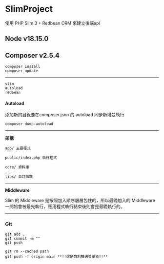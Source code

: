 # SlimProject

使用 PHP Slim 3 + Redbean ORM 來建立後端api

## Node v18.15.0

## Composer v2.5.4
    composer install
    composer update
-----    
    slim
    autoload
    redbean

#### Autoload

添加新的目錄要在composer.json 的 autoload 同步新增並執行

    composer dump-autoload

----

**架構**

    app/ 主要程式

    public/index.php 執行程式

    core/ 資料庫

    libs/ 自訂函數

----

**Middleware**

Slim 的 Middleware 是按照加入順序層層包住的，所以最晚加入的 Middleware 一開始會被最先執行，應用程式執行結束後則會是最晚執行的。

----

### Git
    git add .
    git commit -m ""
    git push

    git rm --cached path
    git push -f origin main **!!這是強制推送並覆蓋!!**